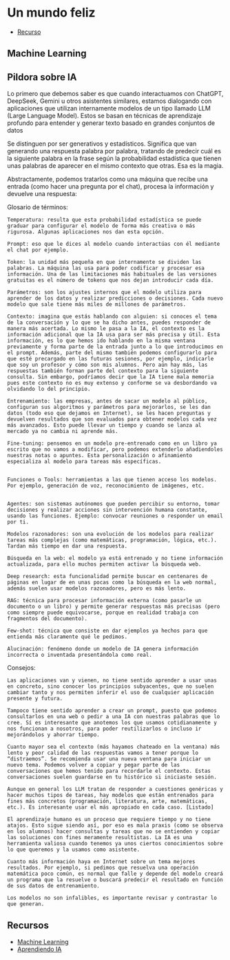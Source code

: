 
# Un mundo feliz

- [Recurso](https://edea.juntadeandalucia.es/bancorecursos/file/dabca0ce-715d-400e-9140-f2d63de957b4/1/CDI_1BAC_REA_06_v01.zip/index.html)

## Machine Learning

## Pildora sobre IA

Lo primero que debemos saber es que cuando interactuamos con ChatGPT, DeepSeek, Gemini u otros asistentes similares, estamos dialogando con aplicaciones que utilizan internamente modelos de un tipo llamado LLM (Large Language Model). Estos se basan en técnicas de aprendizaje profundo para entender y generar texto basado en grandes conjuntos de datos

Se distinguen por ser generativos y estadísticos. Significa que van generando una respuesta palabra por palabra, tratando de predecir cuál es la siguiente palabra en la frase según la probabilidad estadística que tienen unas palabras de aparecer en el mismo contexto que otras. Esa es la magia.

Abstractamente, podemos tratarlos como una máquina que recibe una entrada (como hacer una pregunta por el chat), procesa la información y devuelve una respuesta:

Glosario de términos:

    Temperatura: resulta que esta probabilidad estadística se puede graduar para configurar el modelo de forma más creativa o más rigurosa. Algunas aplicaciones nos dan esta opción.

    Prompt: eso que le dices al modelo cuando interactúas con él mediante el chat por ejemplo.

    Token: la unidad más pequeña en que internamente se dividen las palabras. La máquina las usa para poder codificar y procesar esa información. Una de las limitaciones más habituales de las versiones gratuitas es el número de tokens que nos dejan introducir cada día.

    Parámetros: son los ajustes internos que el modelo utiliza para aprender de los datos y realizar predicciones o decisiones. Cada nuevo modelo que sale tiene más miles de millones de parámetros.

    Contexto: imagina que estás hablando con alguien: si conoces el tema de la conversación y lo que se ha dicho antes, puedes responder de manera más acertada. Lo mismo le pasa a la IA, el contexto es la información adicional que la IA usa para ser más precisa y útil. Esta información, es lo que hemos ido hablando en la misma ventana previamente y forma parte de la entrada junto a lo que introducimos en el prompt. Además, parte del mismo también podemos configurarlo para que esté precargado en las futuras sesiones, por ejemplo, indicarle que soy un profesor y cómo son mis alumnos. Pero aún hay más, las respuestas también forman parte del contexto para la siguiente consulta. Sin embargo, podríamos decir que la IA tiene mala memoria pues este contexto no es muy extenso y conforme se va desbordando va olvidando lo del principio.

    Entrenamiento: las empresas, antes de sacar un modelo al público, configuran sus algoritmos y parámetros para mejorarlos, se les dan datos (todo eso que dejamos en Internet), se les hacen preguntas y devuelven resultados que son evaluados para obtener modelos cada vez más avanzados. Esto puede llevar un tiempo y cuando se lanza al mercado ya no cambia ni aprende más.

    Fine-tuning: pensemos en un modelo pre-entrenado como en un libro ya escrito que no vamos a modificar, pero podemos extenderlo añadiendoles nuestras notas o apuntes. Esta personalización o afinamiento especializa al modelo para tareas más específicas. 


    Funciones o Tools: herramientas a las que tienen acceso los modelos. Por ejemplo, generación de voz, reconocimiento de imágenes, etc. 


    Agentes: son sistemas autónomos que pueden percibir su entorno, tomar decisiones y realizar acciones sin intervención humana constante, usando las funciones. Ejemplo: convocar reuniones o responder un email por ti.

    Modelos razonadores: son una evolución de los modelos para realizar tareas más complejas (como matemáticas, programación, lógica, etc.). Tardan más tiempo en dar una respuesta.

    Búsqueda en la web: el modelo ya está entrenado y no tiene información actualizada, para ello muchos permiten activar la búsqueda web.

    Deep research: esta funcionalidad permite buscar en centenares de páginas en lugar de en unas pocas como la búsqueda en la web normal, además suelen usar modelos razonadores, pero es más lento.

    RAG: técnica para procesar información externa (como pasarle un documento o un libro) y permite generar respuestas más precisas (pero como siempre puede equivocarse, porque en realidad trabaja con fragmentos del documento).

    Few-shot: técnica que consiste en dar ejemplos ya hechos para que entienda más claramente qué le pedimos.

    Alucinación: fenómeno donde un modelo de IA genera información incorrecta o inventada presentándola como real.


Consejos:

    Las aplicaciones van y vienen, no tiene sentido aprender a usar unas en concreto, sino conocer los principios subyacentes, que no suelen cambiar tanto y nos permiten inferir el uso de cualquier aplicación presente y futura.

    Tampoco tiene sentido aprender a crear un prompt, puesto que podemos consultarlos en una web o pedir a una IA con nuestras palabras que lo cree. Sí es interesante que anotemos los que usamos cotidianamente y nos funcionan a nosotros, para poder reutilizarlos o incluso ir mejorándolos y ahorrar tiempo.

    Cuanto mayor sea el contexto (más hayamos chateado en la ventana) más lento y peor calidad de las respuestas vamos a tener porque lo “distraemos”. Se recomienda usar una nueva ventana para iniciar un nuevo tema. Podemos volver a copiar y pegar parte de las conversaciones que hemos tenido para recordarle el contexto. Estas conversaciones suelen guardarse en tu histórico si iniciaste sesión.

    Aunque en general los LLM tratan de responder a cuestiones genéricas y hacer muchos tipos de tareas, hay modelos que están entrenados para fines más concretos (programación, literatura, arte, matemáticas, etc.). Es interesante usar el más apropiado en cada caso. [Listado]

    El aprendizaje humano es un proceso que requiere tiempo y no tiene atajos. Esto sigue siendo así, por eso es mala praxis (como se observa en los alumnos) hacer consultas y tareas que no se entienden y copiar las soluciones con fines meramente resultistas. La IA es una herramienta valiosa cuando tenemos ya unos ciertos conocimientos sobre lo que queremos y la usamos como asistente.

    Cuanto más información haya en Internet sobre un tema mejores resultados. Por ejemplo, si pedimos que resuelva una operación matemática poco común, es normal que falle y depende del modelo creará un programa que la resuelve o buscará predecir el resultado en función de sus datos de entrenamiento.

    Los modelos no son infalibles, es importante revisar y contrastar lo que generan.

## Recursos

- [Machine Learning](https://machinelearningforkids.co.uk/)
- [Aprendiendo IA](https://davidlms.github.io/formacion-profesorado-ia-aprendizaje/)